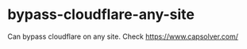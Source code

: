 # bypass-cloudflare-any-site
Can bypass cloudflare on any site. Check https://www.capsolver.com/ 











                                                                                                                                                           